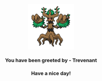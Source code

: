 <p align="center">
            <img src="https://raw.githubusercontent.com/PokeAPI/sprites/master/sprites/pokemon/709.png" width="150" height="150">
          </p>
          <h3 align="center">You have been greeted by - <b>Trevenant</b></h3>
          <h3 align="center">Have a nice day!</h3>
        